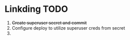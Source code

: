 # Linkding TODO

1. ~~Create superuser secret and commit~~
2. Configure deploy to utilize superuser creds from secret
3.